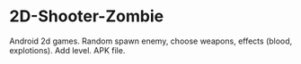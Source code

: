 # 2D-Shooter-Zombie
Android 2d games. Random spawn enemy, choose weapons, effects (blood, explotions).
Add level.  APK file.
